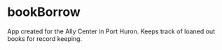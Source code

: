# bookBorrow
App created for the Ally Center in Port Huron. Keeps track of loaned out books for record keeping. 
